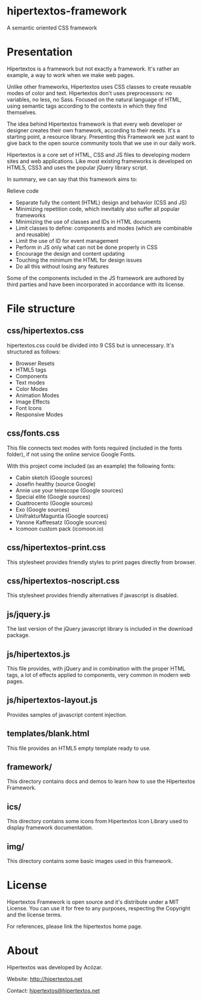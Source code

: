 hipertextos-framework
=====================

A semantic oriented CSS framework

Presentation
============

Hipertextos is a framework but not exactly a framework. It's rather an example, a way to work when we make web pages. 

Unlike other frameworks, Hipertextos uses CSS classes to create reusable modes of color and text. Hipertextos don't uses preprocessors: no variables, no less, no Sass. Focused on the natural language of HTML, using semantic tags according to the contexts in which they find themselves.

The idea behind Hipertextos framework is that every web developer or designer creates their own framework, according to their needs. It's a starting point, a resource library. Presenting this Framework we just want to give back to the open source community tools that we use in our daily work.

Hipertextos is a core set of HTML, CSS and JS files to developing modern sites and web applications. Like most existing frameworks is developed on HTML5, CSS3 and uses the popular jQuery library script.

In summary, we can say that this framework aims to:

Relieve code
* Separate fully the content (HTML) design and behavior (CSS and JS)
* Minimizing repetition code, which inevitably also suffer all popular frameworks
* Minimizing the use of classes and IDs in HTML documents
* Limit classes to define: components and modes (which are combinable and reusable)
* Limit the use of ID for event management
* Perform in JS only what can not be done properly in CSS
* Encourage the design and content updating
* Touching the minimum the HTML for design issues
* Do all this without losing any features

Some of the components included in the JS framework are authored by third parties and have been incorporated in accordance with its license.

File structure
==============

css/hipertextos.css
---------------
hipertextos.css could be divided into 9 CSS but is unnecessary. It's structured as follows:

* Browser Resets
* HTML5 tags
* Components
* Text modes
* Color Modes
* Animation Modes
* Image Effects
* Font Icons
* Responsive Modes

css/fonts.css
---------

This file connects text modes with fonts required (included in the fonts folder), if not using the online service Google Fonts.

With this project come included (as an example) the following fonts:

* Cabin sketch (Google sources)
* Josefin healthy (source Google)
* Annie use your telescope (Google sources)
* Special elite (Google sources)
* Quattrocento (Google sources)
* Exo (Google sources)
* UnifrakturMaguntia (Google sources)
* Yanone Kaffeesatz (Google sources)
* Icomoon custom pack (icomoon.io)

css/hipertextos-print.css
---------------------

This stylesheet provides friendly styles to print pages directly from browser.

css/hipertextos-noscript.css
------------------------

This stylesheet provides friendly alternatives if javascript is disabled.

js/jquery.js
---------

The last version of the jQuery javascript library is included in the download package.

js/hipertextos.js
--------------

This file provides, with jQuery and in combination with the proper HTML tags, a lot of effects applied to components, very common in modern web pages.

js/hipertextos-layout.js
---------------------

Provides samples of javascript content injection.

templates/blank.html
---------------------

This file provides an HTML5 empty template ready to use.

framework/
----------

This directory contains docs and demos to learn how to use the Hipertextos Framework.

ics/
----
This directory contains some icons from Hipertextos Icon Library used to display framework documentation.

img/
----
This directory contains some basic images used in this framework.


License
=======

Hipertextos Framework is open source and it's distribute under a MIT License. You can use it for free to any purposes, respecting the Copyright and the license terms.

For references, please link the hipertextos home page.


About
=====

Hipertextos was developed by Acózar.


Website: http://hipertextos.net

Contact: hipertextos@hipertextos.net
